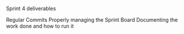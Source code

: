 Sprint 4 deliverables 

Regular Commits
Properly managing the Sprint Board
Documenting the work done and how to run it
